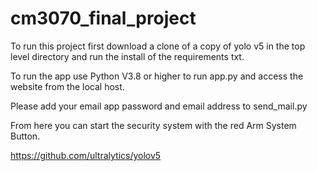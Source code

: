 # cm3070_final_project

To run this project first download a clone of a copy of yolo v5 in the top level directory and run the install of the requirements txt.

To run the app use Python V3.8 or higher to run app.py and access the website from the local host.

Please add your email app password and email address to send_mail.py

From here you can start the security system with the red Arm System Button.

https://github.com/ultralytics/yolov5
